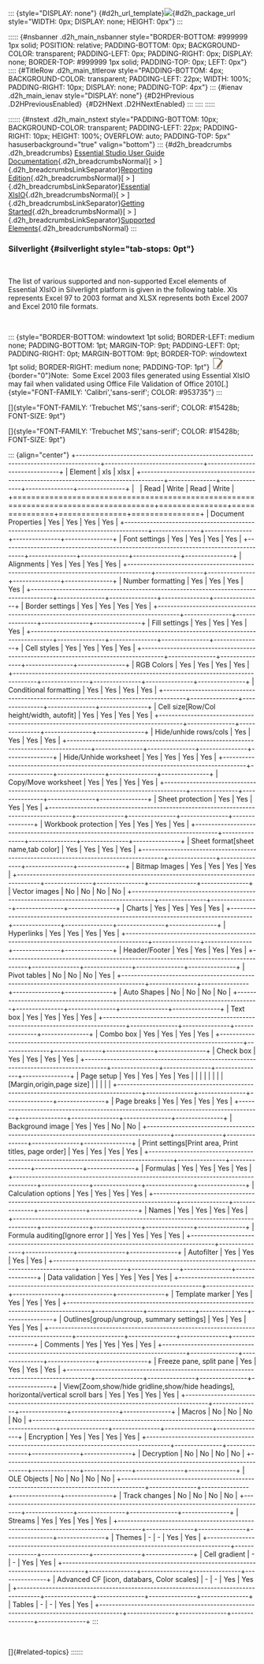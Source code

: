 ::: {style="DISPLAY: none"}
[](ms-xhelp:///?Id=d2h_url_template){#d2h_url_template}![](!package_url!){#d2h_package_url style="WIDTH: 0px; DISPLAY: none; HEIGHT: 0px"}
:::

::::: {#nsbanner .d2h_main_nsbanner style="BORDER-BOTTOM: #999999 1px solid; POSITION: relative; PADDING-BOTTOM: 0px; BACKGROUND-COLOR: transparent; PADDING-LEFT: 0px; PADDING-RIGHT: 0px; DISPLAY: none; BORDER-TOP: #999999 1px solid; PADDING-TOP: 0px; LEFT: 0px"}
:::: {#TitleRow .d2h_main_titlerow style="PADDING-BOTTOM: 4px; BACKGROUND-COLOR: transparent; PADDING-LEFT: 22px; WIDTH: 100%; PADDING-RIGHT: 10px; DISPLAY: none; PADDING-TOP: 4px"}
::: {#ienav .d2h_main_ienav style="DISPLAY: none"}
[](ms-xhelp:///?Id=1d263221-c928-4d20-af87-40c94db808fa){#D2HPrevious .D2HPreviousEnabled}  [](ms-xhelp:///?Id=21b26556-5905-4ad9-90b4-40320db25faf){#D2HNext .D2HNextEnabled}
:::
::::
:::::

:::::: {#nstext .d2h_main_nstext style="PADDING-BOTTOM: 10px; BACKGROUND-COLOR: transparent; PADDING-LEFT: 22px; PADDING-RIGHT: 10px; HEIGHT: 100%; OVERFLOW: auto; PADDING-TOP: 5px" hasuserbackground="true" valign="bottom"}
::: {#d2h_breadcrumbs .d2h_breadcrumbs}
[Essential Studio User Guide Documentation](ms-xhelp:///?Id=12457748-09e3-4d74-a240-8e049cedf030){.d2h_breadcrumbsNormal}[ \> ]{.d2h_breadcrumbsLinkSeparator}[Reporting Edition](ms-xhelp:///?Id=027aa5b6-6676-4f93-ad23-c20e8c45792e){.d2h_breadcrumbsNormal}[ \> ]{.d2h_breadcrumbsLinkSeparator}[Essential XlsIO](ms-xhelp:///?Id=b01a1b50-1d7d-40c0-bc83-af67e57c9005){.d2h_breadcrumbsNormal}[ \> ]{.d2h_breadcrumbsLinkSeparator}[Getting Started](ms-xhelp:///?Id=ad99231a-9920-49c5-b9a3-8c0224163396){.d2h_breadcrumbsNormal}[ \> ]{.d2h_breadcrumbsLinkSeparator}[Supported Elements](ms-xhelp:///?Id=2640fcac-ff84-46c8-b840-ce041972b57e){.d2h_breadcrumbsNormal}
:::

### Silverlight {#silverlight style="tab-stops: 0pt"}

 

The list of various supported and non-supported Excel elements of Essential XlsIO in Silverlight platform is given in the following table. Xls represents Excel 97 to 2003 format and XLSX represents both Excel 2007 and Excel 2010 file formats.

 

::: {style="BORDER-BOTTOM: windowtext 1pt solid; BORDER-LEFT: medium none; PADDING-BOTTOM: 1pt; MARGIN-TOP: 9pt; PADDING-LEFT: 0pt; PADDING-RIGHT: 0pt; MARGIN-BOTTOM: 9pt; BORDER-TOP: windowtext 1pt solid; BORDER-RIGHT: medium none; PADDING-TOP: 1pt"}
![](ImagesExt/image47_1.jpg){border="0"}Note:  Some Excel 2003 files generated using Essential XlsIO may fail when validated using Office File Validation of Office 2010[.]{style="FONT-FAMILY: 'Calibri','sans-serif'; COLOR: #953735"}
:::

[]{style="FONT-FAMILY: 'Trebuchet MS','sans-serif'; COLOR: #15428b; FONT-SIZE: 9pt"} 

[]{style="FONT-FAMILY: 'Trebuchet MS','sans-serif'; COLOR: #15428b; FONT-SIZE: 9pt"} 

::: {align="center"}
+-------------------------------------------------------------------------------------+-------------------------------+-------------------------------+
| Element                                                                             | xls                           | xlsx                          |
+-------------------------------------------------------------------------------------+---------------+---------------+---------------+---------------+
|                                                                                     | Read          | Write         | Read          | Write         |
+=====================================================================================+===============+===============+===============+===============+
| Document Properties                                                                 | Yes           | Yes           | Yes           | Yes           |
+-------------------------------------------------------------------------------------+---------------+---------------+---------------+---------------+
| Font settings                                                                       | Yes           | Yes           | Yes           | Yes           |
+-------------------------------------------------------------------------------------+---------------+---------------+---------------+---------------+
| Alignments                                                                          | Yes           | Yes           | Yes           | Yes           |
+-------------------------------------------------------------------------------------+---------------+---------------+---------------+---------------+
| Number formatting                                                                   | Yes           | Yes           | Yes           | Yes           |
+-------------------------------------------------------------------------------------+---------------+---------------+---------------+---------------+
| Border settings                                                                     | Yes           | Yes           | Yes           | Yes           |
+-------------------------------------------------------------------------------------+---------------+---------------+---------------+---------------+
| Fill settings                                                                       | Yes           | Yes           | Yes           | Yes           |
+-------------------------------------------------------------------------------------+---------------+---------------+---------------+---------------+
| Cell styles                                                                         | Yes           | Yes           | Yes           | Yes           |
+-------------------------------------------------------------------------------------+---------------+---------------+---------------+---------------+
| RGB Colors                                                                          | Yes           | Yes           | Yes           | Yes           |
+-------------------------------------------------------------------------------------+---------------+---------------+---------------+---------------+
| Conditional formatting                                                              | Yes           | Yes           | Yes           | Yes           |
+-------------------------------------------------------------------------------------+---------------+---------------+---------------+---------------+
| Cell size\[Row/Col height/width, autofit\]                                          | Yes           | Yes           | Yes           | Yes           |
+-------------------------------------------------------------------------------------+---------------+---------------+---------------+---------------+
| Hide/unhide rows/cols                                                               | Yes           | Yes           | Yes           | Yes           |
+-------------------------------------------------------------------------------------+---------------+---------------+---------------+---------------+
| Hide/Unhide worksheet                                                               | Yes           | Yes           | Yes           | Yes           |
+-------------------------------------------------------------------------------------+---------------+---------------+---------------+---------------+
| Copy/Move worksheet                                                                 | Yes           | Yes           | Yes           | Yes           |
+-------------------------------------------------------------------------------------+---------------+---------------+---------------+---------------+
| Sheet protection                                                                    | Yes           | Yes           | Yes           | Yes           |
+-------------------------------------------------------------------------------------+---------------+---------------+---------------+---------------+
| Workbook protection                                                                 | Yes           | Yes           | Yes           | Yes           |
+-------------------------------------------------------------------------------------+---------------+---------------+---------------+---------------+
| Sheet format\[sheet name,tab color\]                                                | Yes           | Yes           | Yes           | Yes           |
+-------------------------------------------------------------------------------------+---------------+---------------+---------------+---------------+
| Bitmap Images                                                                       | Yes           | Yes           | Yes           | Yes           |
+-------------------------------------------------------------------------------------+---------------+---------------+---------------+---------------+
| Vector images                                                                       | No            | No            | No            | No            |
+-------------------------------------------------------------------------------------+---------------+---------------+---------------+---------------+
| Charts                                                                              | Yes           | Yes           | Yes           | Yes           |
+-------------------------------------------------------------------------------------+---------------+---------------+---------------+---------------+
| Hyperlinks                                                                          | Yes           | Yes           | Yes           | Yes           |
+-------------------------------------------------------------------------------------+---------------+---------------+---------------+---------------+
| Header/Footer                                                                       | Yes           | Yes           | Yes           | Yes           |
+-------------------------------------------------------------------------------------+---------------+---------------+---------------+---------------+
| Pivot tables                                                                        | No            | No            | No            | Yes           |
+-------------------------------------------------------------------------------------+---------------+---------------+---------------+---------------+
| Auto Shapes                                                                         | No            | No            | No            | No            |
+-------------------------------------------------------------------------------------+---------------+---------------+---------------+---------------+
| Text box                                                                            | Yes           | Yes           | Yes           | Yes           |
+-------------------------------------------------------------------------------------+---------------+---------------+---------------+---------------+
| Combo box                                                                           | Yes           | Yes           | Yes           | Yes           |
+-------------------------------------------------------------------------------------+---------------+---------------+---------------+---------------+
| Check box                                                                           | Yes           | Yes           | Yes           | Yes           |
+-------------------------------------------------------------------------------------+---------------+---------------+---------------+---------------+
| Page setup                                                                          | Yes           | Yes           | Yes           | Yes           |
|                                                                                     |               |               |               |               |
| \[Margin,origin,page size\]                                                         |               |               |               |               |
+-------------------------------------------------------------------------------------+---------------+---------------+---------------+---------------+
| Page breaks                                                                         | Yes           | Yes           | Yes           | Yes           |
+-------------------------------------------------------------------------------------+---------------+---------------+---------------+---------------+
| Background image                                                                    | Yes           | Yes           | No            | No            |
+-------------------------------------------------------------------------------------+---------------+---------------+---------------+---------------+
| Print settings\[Print area, Print titles, page order\]                              | Yes           | Yes           | Yes           | Yes           |
+-------------------------------------------------------------------------------------+---------------+---------------+---------------+---------------+
| Formulas                                                                            | Yes           | Yes           | Yes           | Yes           |
+-------------------------------------------------------------------------------------+---------------+---------------+---------------+---------------+
| Calculation options                                                                 | Yes           | Yes           | Yes           | Yes           |
+-------------------------------------------------------------------------------------+---------------+---------------+---------------+---------------+
| Names                                                                               | Yes           | Yes           | Yes           | Yes           |
+-------------------------------------------------------------------------------------+---------------+---------------+---------------+---------------+
| Formula auditing\[Ignore error \]                                                   | Yes           | Yes           | Yes           | Yes           |
+-------------------------------------------------------------------------------------+---------------+---------------+---------------+---------------+
| Autofilter                                                                          | Yes           | Yes           | Yes           | Yes           |
+-------------------------------------------------------------------------------------+---------------+---------------+---------------+---------------+
| Data validation                                                                     | Yes           | Yes           | Yes           | Yes           |
+-------------------------------------------------------------------------------------+---------------+---------------+---------------+---------------+
| Template marker                                                                     | Yes           | Yes           | Yes           | Yes           |
+-------------------------------------------------------------------------------------+---------------+---------------+---------------+---------------+
| Outlines\[group/ungroup, summary settings\]                                         | Yes           | Yes           | Yes           | Yes           |
+-------------------------------------------------------------------------------------+---------------+---------------+---------------+---------------+
| Comments                                                                            | Yes           | Yes           | Yes           | Yes           |
+-------------------------------------------------------------------------------------+---------------+---------------+---------------+---------------+
| Freeze pane, split pane                                                             | Yes           | Yes           | Yes           | Yes           |
+-------------------------------------------------------------------------------------+---------------+---------------+---------------+---------------+
| View\[Zoom,show/hide gridline,show/hide headings\], horizontal/vertical scroll bars | Yes           | Yes           | Yes           | Yes           |
+-------------------------------------------------------------------------------------+---------------+---------------+---------------+---------------+
| Macros                                                                              | No            | No            | No            | No            |
+-------------------------------------------------------------------------------------+---------------+---------------+---------------+---------------+
| Encryption                                                                          | Yes           | Yes           | Yes           | Yes           |
+-------------------------------------------------------------------------------------+---------------+---------------+---------------+---------------+
| Decryption                                                                          | No            | No            | No            | No            |
+-------------------------------------------------------------------------------------+---------------+---------------+---------------+---------------+
| OLE Objects                                                                         | No            | No            | No            | No            |
+-------------------------------------------------------------------------------------+---------------+---------------+---------------+---------------+
| Track changes                                                                       | No            | No            | No            | No            |
+-------------------------------------------------------------------------------------+---------------+---------------+---------------+---------------+
| Streams                                                                             | Yes           | Yes           | Yes           | Yes           |
+-------------------------------------------------------------------------------------+---------------+---------------+---------------+---------------+
| Themes                                                                              | \-            | \-            | Yes           | Yes           |
+-------------------------------------------------------------------------------------+---------------+---------------+---------------+---------------+
| Cell gradient                                                                       | \-            | \-            | Yes           | Yes           |
+-------------------------------------------------------------------------------------+---------------+---------------+---------------+---------------+
| Advanced CF \[icon, databars, Color scales\]                                        | \-            | \-            | Yes           | Yes           |
+-------------------------------------------------------------------------------------+---------------+---------------+---------------+---------------+
| Tables                                                                              | \-            | \-            | Yes           | Yes           |
+-------------------------------------------------------------------------------------+---------------+---------------+---------------+---------------+
:::

 

[]{#related-topics}
::::::
